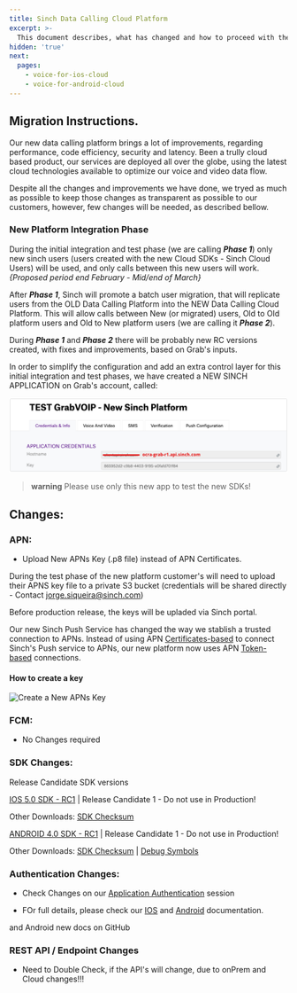 ```yaml
---
title: Sinch Data Calling Cloud Platform
excerpt: >-
  This document describes, what has changed and how to proceed with the initial integration and tests for the new Data Cloud Calling Platform.
hidden: 'true'
next:
  pages:
    - voice-for-ios-cloud
    - voice-for-android-cloud
---
```


## Migration Instructions.

Our new data calling platform brings a lot of improvements, regarding performance, code efficiency, security and latency. Been a trully cloud based product, our services are deployed all over the globe, using the latest cloud technologies available to optimize our voice and video data flow.

Despite all the changes and improvements we have done, we tryed as much as possible to keep those changes as transparent as possible to our customers, however, few changes will be needed, as described bellow.

### **New Platform Integration Phase**

During the initial integration and test phase (we are calling **_Phase 1_**) only new sinch users (users created with the new Cloud SDKs - Sinch Cloud Users) will be used, and only calls between this new users will work. _{Proposed period end February - Mid/end of March}_

After **_Phase 1_**, Sinch will promote a batch user migration, that will replicate users from the OLD Data Calling Platform into the NEW Data Calling Cloud Platform. This will allow calls between New (or migrated) users, Old to Old platform users and Old to New platform users (we are calling it **_Phase 2_**).

During **_Phase 1_** and **_Phase 2_** there will be probably new RC versions created, with fixes and improvements, based on Grab's inputs.

In order to simplify the configuration and add an extra control layer for this initial integration and test phases, we have created a NEW SINCH APPLICATION on Grab's account, called:

![Grab's Test App](testapp-phase1.png)

> **warning**
> Please use only this new app to test the new SDKs!

## Changes:

### APN:

- Upload New APNs Key (.p8 file) instead of APN Certificates.

During the test phase of the new platform customer's will need to upload their APNS key file to a private S3 bucket (credentials will be shared directly - Contact jorge.siqueira@sinch.com)

Before production release, the keys will be upladed via Sinch portal.

Our new Sinch Push Service has changed the way we stablish a trusted connection to APNs.
Instead of using APN [Certificates-based](https://developer.apple.com/documentation/usernotifications/setting_up_a_remote_notification_server/establishing_a_certificate-based_connection_to_apns?language=objc) to connect Sinch's Push service to APNs, our new platform now uses APN [Token-based](https://developer.apple.com/documentation/usernotifications/setting_up_a_remote_notification_server/establishing_a_token-based_connection_to_apns?language=objc) connections.

#### How to create a key

![Create a New APNs Key](https://docs-assets.developer.apple.com/published/2e8ab05539/a6b2f82d-acac-462c-8659-274e8f62b41a.png)

### FCM:

- No Changes required

### SDK Changes:

Release Candidate SDK versions

[IOS 5.0 SDK - RC1](https://download.sinch.com/ios/5.0.0/Sinch-iOS-5.0.0-RC1-c44fd98d.tar.bz2)
| Release Candidate 1 - Do not use in Production!

Other Downloads:
[SDK Checksum](https://download.sinch.com/ios/5.0.0/Sinch-iOS-5.0.0-RC1-c44fd98d.tar.bz2)

[ANDROID 4.0 SDK - RC1](https://download.sinch.com/android/4.0.0/sinch-android-rtc-4.0.0_87.zip)
| Release Candidate 1 - Do not use in Production!

Other Downloads:
[SDK Checksum](https://download.sinch.com/android/4.0.0/sinch-android-rtc-4.0.0_87.SHA256SUMS) |
[Debug Symbols](https://download.sinch.com/android/4.0.0/sinch-android-rtc-4.0.0-87_debug-symbols.zip)

### Authentication Changes:

- Check Changes on our [Application Authentication](doc:voice-ios-cloud-application-authentication) session

- FOr full details, please check our [IOS](doc:voice-ios-cloud-first-time-setup) and [Android](doc:voice-android-cloud-first-time-setup) documentation.

and Android new docs on GitHub

### REST API / Endpoint Changes

- Need to Double Check, if the API's will change, due to onPrem and Cloud changes!!!
